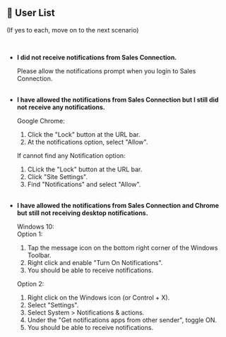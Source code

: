 
## 🔑 User List
<aside>
(If yes to each, move on to the next scenario)
    
<br> <!-- Adding one line space -->

- **I did not receive notifications from Sales Connection.**<br>

  Please allow the notifications prompt when you login to Sales Connection.<br><br>
  
- **I have allowed the notifications from Sales Connection but I still did not receive any notifications.**<br>

  Google Chrome:<br>
  1. Click the "Lock" button at the URL bar.<br>
  2. At the notifications option, select "Allow".<br>

  If cannot find any Notification option:<br>
  1. CLick the "Lock" button at the URL bar.<br>
  2. Click "Site Settings".<br>
  3. Find "Notifications" and select "Allow".<br><br>

- **I have allowed the notifications from Sales Connection and Chrome but still not receiving desktop notifications.**<br>

  Windows 10:<br>
  Option 1:<br>
  1. Tap the message icon on the bottom right corner of the Windows Toolbar.
  2. Right click and enable "Turn On Notifications".
  3. You should be able to receive notifications.<br>

  Option 2:<br>
  1. Right click on the Windows icon (or Control + X).
  2. Select "Settings".
  3. Select System > Notifications & actions.
  4. Under the "Get notifications apps from other sender", toggle ON.
  5. You should be able to receive notifications.<br>
  

</aside>
